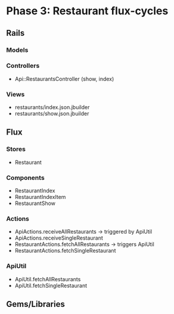 # Phase 3: Restaurant flux-cycles

## Rails
### Models

### Controllers
* Api::RestaurantsController (show, index)

### Views
* restaurants/index.json.jbuilder
* restaurants/show.json.jbuilder

## Flux
### Stores
* Restaurant

### Components
* RestaurantIndex
* RestaurantIndexItem
* RestaurantShow

### Actions
* ApiActions.receiveAllRestaurants -> triggered by ApiUtil
* ApiActions.receiveSingleRestaurant
* RestaurantActions.fetchAllRestaurants -> triggers ApiUtil
* RestaurantActions.fetchSingleRestaurant

### ApiUtil
* ApiUtil.fetchAllRestaurants
* ApiUtil.fetchSingleRestaurant

## Gems/Libraries
